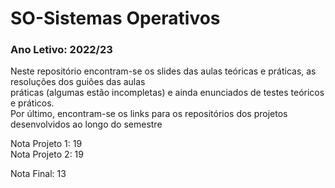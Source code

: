 # SO-Sistemas Operativos 
### Ano Letivo: 2022/23

Neste repositório encontram-se os slides das aulas teóricas e práticas, as resoluções dos guiões das aulas  <br/> práticas (algumas estão incompletas) e ainda enunciados de testes teóricos e práticos.<br/>
Por último, encontram-se os links para os repositórios dos projetos desenvolvidos ao longo do semestre

Nota Projeto 1: 19 <br/>
Nota Projeto 2: 19

Nota Final: 13
